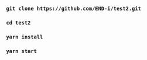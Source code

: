 ### `git clone https://github.com/END-i/test2.git`
### `cd test2`
### `yarn install`
### `yarn start`
